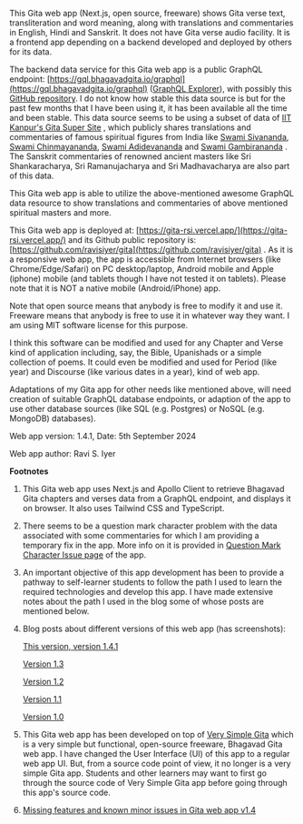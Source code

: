 This Gita web app (Next.js, open source, freeware) shows Gita verse text, transliteration and word meaning, along with translations and commentaries in English, Hindi and Sanskrit. It does not have Gita verse audio facility. It is a frontend app depending on a backend developed and deployed by others for its data.

The backend data service for this Gita web app is a public GraphQL endpoint: [https://gql.bhagavadgita.io/graphql](https://gql.bhagavadgita.io/graphql) ([GraphQL Explorer](https://gql.bhagavadgita.io/graphiql)), with possibly this [GitHub repository](https://github.com/gita/bhagavad-gita-graphql). I do not know how stable this data source is but for the past few months that I have been using it, it has been available all the time and been stable. This data source seems to be using a subset of data of [IIT Kanpur's Gita Super Site](https://www.gitasupersite.iitk.ac.in/srimad?language=dv&field_chapter_value=1&field_nsutra_value=1) , which publicly shares translations and commentaries of famous spiritual figures from India like [Swami Sivananda](https://en.wikipedia.org/wiki/Sivananda_Saraswati), [Swami Chinmayananda](https://en.wikipedia.org/wiki/Chinmayananda_Saraswati), [Swami Adidevananda](https://en.wikipedia.org/wiki/Swami_Adidevananda) and [Swami Gambirananda](https://en.wikipedia.org/wiki/Gambhirananda) . The Sanskrit commentaries of renowned ancient masters like Sri Shankaracharya, Sri Ramanujacharya and Sri Madhavacharya are also part of this data.

This Gita web app is able to utilize the above-mentioned awesome GraphQL data resource to show translations and commentaries of above mentioned spiritual masters and more.

This Gita web app is deployed at: [https://gita-rsi.vercel.app/](https://gita-rsi.vercel.app/) and its Github public repository is: [https://github.com/ravisiyer/gita](https://github.com/ravisiyer/gita) . As it is a responsive web app, the app is accessible from Internet browsers (like Chrome/Edge/Safari) on PC desktop/laptop, Android mobile and Apple (iphone) mobile (and tablets though I have not tested it on tablets). Please note that it is NOT a native mobile (Android/iPhone) app.

Note that open source means that anybody is free to modify it and use it. Freeware means that anybody is free to use it in whatever way they want. I am using MIT software license for this purpose.

I think this software can be modified and used for any Chapter and Verse kind of application including, say, the Bible, Upanishads or a simple collection of poems. It could even be modified and used for Period (like year) and Discourse (like various dates in a year), kind of web app.

Adaptations of my Gita app for other needs like mentioned above, will need creation of suitable GraphQL database endpoints, or adaption of the app to use other database sources (like SQL (e.g. Postgres) or NoSQL (e.g. MongoDB) databases).

Web app version: 1.4.1, Date: 5th September 2024

Web app author: Ravi S. Iyer

**Footnotes**

1. This Gita web app uses Next.js and Apollo Client to retrieve Bhagavad Gita chapters and verses data from a GraphQL endpoint, and displays it on browser. It also uses Tailwind CSS and TypeScript.

2. There seems to be a question mark character problem with the data associated with some commentaries for which I am providing a temporary fix in the app. More info on it is provided in [Question Mark Character Issue page](https://gita-rsi.vercel.app/qmarkissue) of the app.

3. An important objective of this app development has been to provide a pathway to self-learner students to follow the path I used to learn the required technologies and develop this app. I have made extensive notes about the path I used in the blog some of whose posts are mentioned below.

4. Blog posts about different versions of this web app (has screenshots):

   [This version, version 1.4.1](https://raviswdev.blogspot.com/2024/08/gita-web-app-nextjs-open-source-v14.html)

   [Version 1.3](https://raviswdev.blogspot.com/2024/08/gita-web-app-nextjs-open-source-v13.html)

   [Version 1.2](https://raviswdev.blogspot.com/2024/08/gita-web-app-nextjs-open-source-v12.html)

   [Version 1.1](https://raviswdev.blogspot.com/2024/08/added-settings-page-to-gita-web-app-to.html)

   [Version 1.0](https://raviswdev.blogspot.com/2024/07/gita-app-v10-pathway-to-self-learn.html)

5. This Gita web app has been developed on top of [Very Simple Gita](https://github.com/ravisiyer/verysimplegita) which is a very simple but functional, open-source freeware, Bhagavad Gita web app. I have changed the User Interface (UI) of this app to a regular web app UI. But, from a source code point of view, it no longer is a very simple Gita app. Students and other learners may want to first go through the source code of Very Simple Gita app before going through this app's source code.

6. [Missing features and known minor issues in Gita web app v1.4](https://raviswdev.blogspot.com/2024/09/missing-features-and-known-minor-issues.html)
